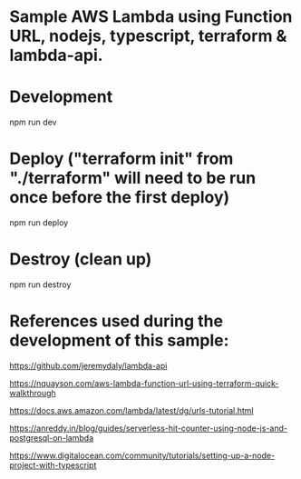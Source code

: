# Sample AWS Lambda using Function URL, nodejs, typescript, terraform & lambda-api.

# Development
npm run dev

# Deploy ("terraform init" from "./terraform" will need to be run once before the first deploy)
npm run deploy

# Destroy (clean up)
npm run destroy

# References used during the development of this sample:
https://github.com/jeremydaly/lambda-api

https://nquayson.com/aws-lambda-function-url-using-terraform-quick-walkthrough

https://docs.aws.amazon.com/lambda/latest/dg/urls-tutorial.html

https://anreddy.in/blog/guides/serverless-hit-counter-using-node-js-and-postgresql-on-lambda

https://www.digitalocean.com/community/tutorials/setting-up-a-node-project-with-typescript
